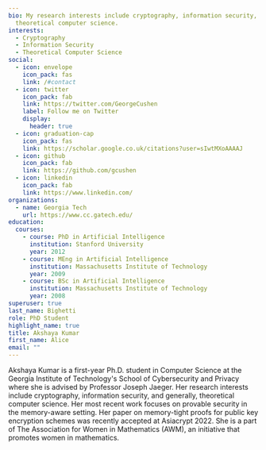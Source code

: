 ```yaml
---
bio: My research interests include cryptography, information security, and
  theoretical computer science.
interests:
  - Cryptography
  - Information Security
  - Theoretical Computer Science
social:
  - icon: envelope
    icon_pack: fas
    link: /#contact
  - icon: twitter
    icon_pack: fab
    link: https://twitter.com/GeorgeCushen
    label: Follow me on Twitter
    display:
      header: true
  - icon: graduation-cap
    icon_pack: fas
    link: https://scholar.google.co.uk/citations?user=sIwtMXoAAAAJ
  - icon: github
    icon_pack: fab
    link: https://github.com/gcushen
  - icon: linkedin
    icon_pack: fab
    link: https://www.linkedin.com/
organizations:
  - name: Georgia Tech
    url: https://www.cc.gatech.edu/
education:
  courses:
    - course: PhD in Artificial Intelligence
      institution: Stanford University
      year: 2012
    - course: MEng in Artificial Intelligence
      institution: Massachusetts Institute of Technology
      year: 2009
    - course: BSc in Artificial Intelligence
      institution: Massachusetts Institute of Technology
      year: 2008
superuser: true
last_name: Bighetti
role: PhD Student
highlight_name: true
title: Akshaya Kumar
first_name: Alice
email: ""
---
```

Akshaya Kumar is a first-year Ph.D. student in Computer Science at the Georgia Institute of Technology's School of Cybersecurity and Privacy where she is advised by Professor Joseph Jaeger. Her research interests include cryptography, information security, and generally, theoretical computer science. Her most recent work focuses on provable security in the memory-aware setting. Her paper on memory-tight proofs for public key encryption schemes was recently accepted at Asiacrypt 2022. She is a part of The Association for Women in Mathematics (AWM), an initiative that promotes women in mathematics.